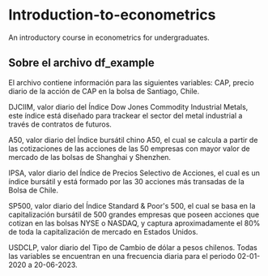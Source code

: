# Introduction-to-econometrics
 An introductory course in econometrics for undergraduates. 
 
## Sobre el archivo **df_example**
El archivo contiene información para las siguientes variables:
CAP, precio diario de la acción de CAP en la bolsa de Santiago, Chile.

DJCIIM, valor diario del Índice Dow Jones Commodity Industrial Metals, este índice está diseñado para trackear el sector del metal industrial a través de contratos de futuros.

A50, valor diario del Índice bursátil chino A50, el cual se calcula a partir de las cotizaciones de las acciones de las 50 empresas con mayor valor de mercado de las bolsas de Shanghai y Shenzhen.

IPSA, valor diario del Índice de Precios Selectivo de Acciones, el cual es un índice bursátil y está formado por las 30 acciones más transadas de la Bolsa de Chile.

SP500, valor diario del Índice Standard & Poor's 500, el cual se basa en la capitalización bursátil de 500 grandes empresas que poseen acciones que cotizan en las bolsas NYSE o NASDAQ, y captura aproximadamente el 80% de toda la capitalización de mercado en Estados Unidos.

USDCLP, valor diario del Tipo de Cambio de dólar a pesos chilenos.
Todas las variables se encuentran en una frecuencia diaria para el periodo 02-01-2020 a 20-06-2023.

